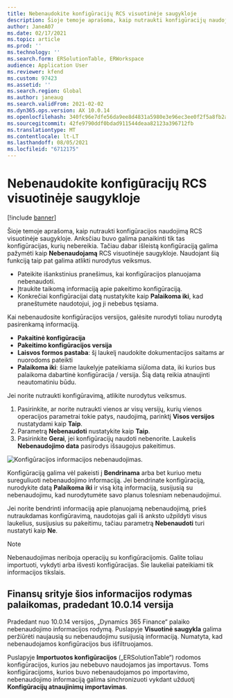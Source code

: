 ```yaml
---
title: Nebenaudokite konfigūracijų RCS visuotinėje saugykloje
description: Šioje temoje aprašoma, kaip nutraukti konfigūracijų naudojimą RCS visuotinėje saugykloje.
author: JaneA07
ms.date: 02/17/2021
ms.topic: article
ms.prod: ''
ms.technology: ''
ms.search.form: ERSolutionTable, ERWorkspace
audience: Application User
ms.reviewer: kfend
ms.custom: 97423
ms.assetid: ''
ms.search.region: Global
ms.author: janeaug
ms.search.validFrom: 2021-02-02
ms.dyn365.ops.version: AX 10.0.14
ms.openlocfilehash: 340fc96e7dfe56da9ee8d4831a5980e3e96ec3ee0f2f5a8fb2ab72f713de9737
ms.sourcegitcommit: 42fe9790ddf0bdad911544deaa82123a396712fb
ms.translationtype: MT
ms.contentlocale: lt-LT
ms.lasthandoff: 08/05/2021
ms.locfileid: "6712175"
---
```

# <a name="discontinue-configurations-in-the-rcs-global-repository"></a>Nebenaudokite konfigūracijų RCS visuotinėje saugykloje

[!include [banner](../includes/banner.md)]

Šioje temoje aprašoma, kaip nutraukti konfigūracijos naudojimą RCS visuotinėje saugykloje. Anksčiau buvo galima panaikinti tik tas konfigūracijas, kurių nebereikia. Tačiau dabar išleistą konfigūraciją galima pažymėti kaip **Nebenaudojamą** RCS visuotinėje saugykloje. Naudojant šią funkciją taip pat galima atlikti nurodytus veiksmus. 
 
 - Pateikite išankstinius pranešimus, kai konfigūracijos planuojama nebenaudoti.
 - Įtraukite taikomą informaciją apie pakeitimo konfigūraciją.
 - Konkrečiai konfigūracijai datą nustatykite kaip **Palaikoma iki**, kad praneštumėte naudotojui, jog ji nebebus tęsiama.

Kai nebenaudosite konfigūracijos versijos, galėsite nurodyti toliau nurodytą pasirenkamą informaciją.

  - **Pakaitinė konfigūracija**
  - **Pakeitimo konfigūracijos versija**
  - **Laisvos formos pastaba**: šį laukelį naudokite dokumentacijos saitams ar nuorodoms pateikti
  - **Palaikoma iki**: šiame laukelyje pateikiama siūloma data, iki kurios bus palaikoma dabartinė konfigūracija / versija. Šią datą reikia atnaujinti neautomatiniu būdu.
  
Jei norite nutraukti konfigūravimą, atlikite nurodytus veiksmus. 

1. Pasirinkite, ar norite nutraukti vienos ar visų versijų, kurių vienos operacijos parametrai tokie patys, naudojimą, parinktį **Visos versijos** nustatydami kaip **Taip**. 
2. Parametrą **Nebenaudoti** nustatykite kaip **Taip**.
3. Pasirinkite **Gerai**, jei konfigūracijų naudoti nebenorite. Laukelis **Nebenaudojimo data** pasirodys išsaugojus pakeitimus.

![Konfigūracijos informacijos nebenaudojimas.](media/Discontinue-details-2.png)
  
Konfigūraciją galima vėl pakeisti į **Bendrinama** arba bet kuriuo metu sureguliuoti nebenaudojimo informaciją. Jei bendrinate konfigūraciją, nurodykite datą **Palaikoma iki** ir visą kitą informaciją, susijusią su nebenaudojimu, kad nurodytumėte savo planus tolesniam nebenaudojimui.

Jei norite bendrinti informaciją apie planuojamą nebenaudojimą, prieš nutraukdamas konfigūravimą, naudotojas gali iš anksto užpildyti visus laukelius, susijusius su pakeitimu, tačiau parametrą **Nebenaudoti** turi nustatyti kaip **Ne**.

> [!NOTE]
> Nebenaudojimas neriboja operacijų su konfigūracijomis. Galite toliau importuoti, vykdyti arba išvesti konfigūracijas. Šie laukeliai pateikiami tik informacijos tikslais.

## <a name="finance-supports-displaying-this-information-starting-in-version-10014"></a>Finansų srityje šios informacijos rodymas palaikomas, pradedant 10.0.14 versija

Pradedant nuo 10.0.14 versijos, „Dynamics 365 Finance“ palaiko nebenaudojimo informacijos rodymą. Puslapyje **Visuotinė saugykla** galima peržiūrėti naujausią su nebenaudojimu susijusią informaciją. Numatyta, kad nebenaudojamos konfigūracijos bus išfiltruojamos.
  
Puslapyje **Importuotos konfigūracijos** („ERSolutionTable“) rodomos konfigūracijos, kurios jau nebebuvo naudojamos jas importavus. Toms konfigūracijoms, kurios buvo nebenaudojamos po importavimo, nebenaudojimo informaciją galima sinchronizuoti vykdant užduotį **Konfigūracijų atnaujinimų importavimas**.


